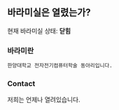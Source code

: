 ## 바라미실은 열렸는가?

현재 바라미실 상태: **닫힘**

### 바라미란

```markdown
한양대학교 전자전기컴퓨터학술 동아리입니다.
```

### Contact

저희는 언제나 열려있습니다.
